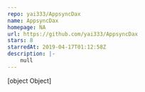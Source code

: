 ```yaml
---
repo: yai333/AppsyncDax
name: AppsyncDax
homepage: NA
url: https://github.com/yai333/AppsyncDax
stars: 8
starredAt: 2019-04-17T01:12:58Z
description: |-
    null
---
```


[object Object]
